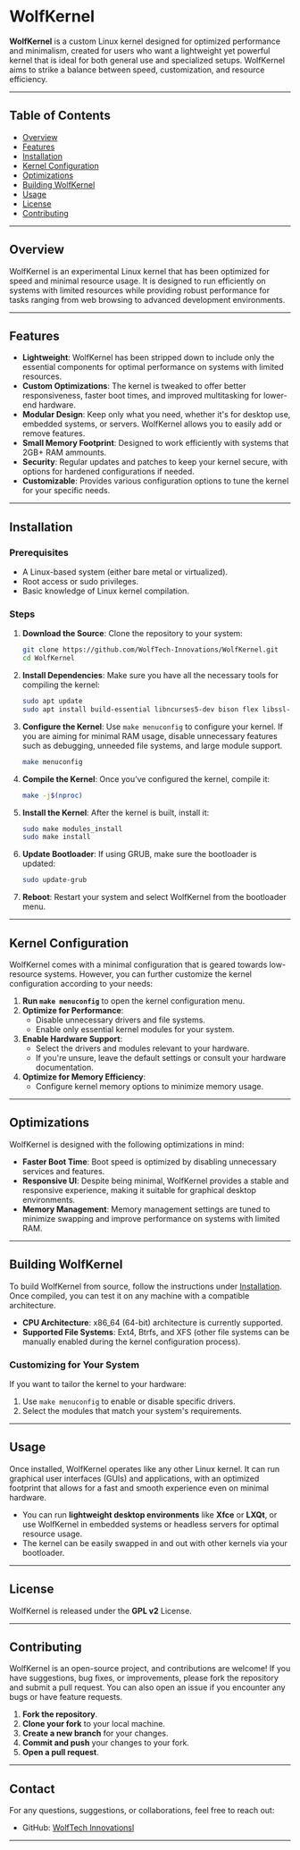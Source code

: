# WolfKernel

**WolfKernel** is a custom Linux kernel designed for optimized performance and minimalism, created for users who want a lightweight yet powerful kernel that is ideal for both general use and specialized setups. WolfKernel aims to strike a balance between speed, customization, and resource efficiency.

---

## Table of Contents

- [Overview](#overview)
- [Features](#features)
- [Installation](#installation)
- [Kernel Configuration](#kernel-configuration)
- [Optimizations](#optimizations)
- [Building WolfKernel](#building-wolfkernel)
- [Usage](#usage)
- [License](#license)
- [Contributing](#contributing)

---

## Overview

WolfKernel is an experimental Linux kernel that has been optimized for speed and minimal resource usage. It is designed to run efficiently on systems with limited resources while providing robust performance for tasks ranging from web browsing to advanced development environments.

---

## Features

- **Lightweight**: WolfKernel has been stripped down to include only the essential components for optimal performance on systems with limited resources.
- **Custom Optimizations**: The kernel is tweaked to offer better responsiveness, faster boot times, and improved multitasking for lower-end hardware.
- **Modular Design**: Keep only what you need, whether it's for desktop use, embedded systems, or servers. WolfKernel allows you to easily add or remove features.
- **Small Memory Footprint**: Designed to work efficiently with systems that 2GB+ RAM ammounts.
- **Security**: Regular updates and patches to keep your kernel secure, with options for hardened configurations if needed.
- **Customizable**: Provides various configuration options to tune the kernel for your specific needs.

---

## Installation

### Prerequisites

- A Linux-based system (either bare metal or virtualized).
- Root access or sudo privileges.
- Basic knowledge of Linux kernel compilation.

### Steps

1. **Download the Source**:
   Clone the repository to your system:
   ```bash
   git clone https://github.com/WolfTech-Innovations/WolfKernel.git
   cd WolfKernel
   ```

2. **Install Dependencies**:
   Make sure you have all the necessary tools for compiling the kernel:
   ```bash
   sudo apt update
   sudo apt install build-essential libncurses5-dev bison flex libssl-dev libelf-dev bc
   ```

3. **Configure the Kernel**:
   Use `make menuconfig` to configure your kernel. If you are aiming for minimal RAM usage, disable unnecessary features such as debugging, unneeded file systems, and large module support.
   ```bash
   make menuconfig
   ```

4. **Compile the Kernel**:
   Once you’ve configured the kernel, compile it:
   ```bash
   make -j$(nproc)
   ```

5. **Install the Kernel**:
   After the kernel is built, install it:
   ```bash
   sudo make modules_install
   sudo make install
   ```

6. **Update Bootloader**:
   If using GRUB, make sure the bootloader is updated:
   ```bash
   sudo update-grub
   ```

7. **Reboot**:
   Restart your system and select WolfKernel from the bootloader menu.

---

## Kernel Configuration

WolfKernel comes with a minimal configuration that is geared towards low-resource systems. However, you can further customize the kernel configuration according to your needs:

1. **Run `make menuconfig`** to open the kernel configuration menu.
2. **Optimize for Performance**:
   - Disable unnecessary drivers and file systems.
   - Enable only essential kernel modules for your system.
3. **Enable Hardware Support**:
   - Select the drivers and modules relevant to your hardware.
   - If you're unsure, leave the default settings or consult your hardware documentation.
4. **Optimize for Memory Efficiency**:
   - Configure kernel memory options to minimize memory usage.

---

## Optimizations

WolfKernel is designed with the following optimizations in mind:

- **Faster Boot Time**: Boot speed is optimized by disabling unnecessary services and features.
- **Responsive UI**: Despite being minimal, WolfKernel provides a stable and responsive experience, making it suitable for graphical desktop environments.
- **Memory Management**: Memory management settings are tuned to minimize swapping and improve performance on systems with limited RAM.

---

## Building WolfKernel

To build WolfKernel from source, follow the instructions under [Installation](#installation). Once compiled, you can test it on any machine with a compatible architecture.

- **CPU Architecture**: x86_64 (64-bit) architecture is currently supported.
- **Supported File Systems**: Ext4, Btrfs, and XFS (other file systems can be manually enabled during the kernel configuration process).

### Customizing for Your System
If you want to tailor the kernel to your hardware:
1. Use `make menuconfig` to enable or disable specific drivers.
2. Select the modules that match your system's requirements.

---

## Usage

Once installed, WolfKernel operates like any other Linux kernel. It can run graphical user interfaces (GUIs) and applications, with an optimized footprint that allows for a fast and smooth experience even on minimal hardware.

- You can run **lightweight desktop environments** like **Xfce** or **LXQt**, or use WolfKernel in embedded systems or headless servers for optimal resource usage.
- The kernel can be easily swapped in and out with other kernels via your bootloader.

---

## License

WolfKernel is released under the **GPL v2** License.

---

## Contributing

WolfKernel is an open-source project, and contributions are welcome! If you have suggestions, bug fixes, or improvements, please fork the repository and submit a pull request. You can also open an issue if you encounter any bugs or have feature requests.

1. **Fork the repository**.
2. **Clone your fork** to your local machine.
3. **Create a new branch** for your changes.
4. **Commit and push** your changes to your fork.
5. **Open a pull request**.

---

## Contact

For any questions, suggestions, or collaborations, feel free to reach out:

- GitHub: [WolfTech Innovationsl](https://github.com/WolfTech-Innovations)
---
